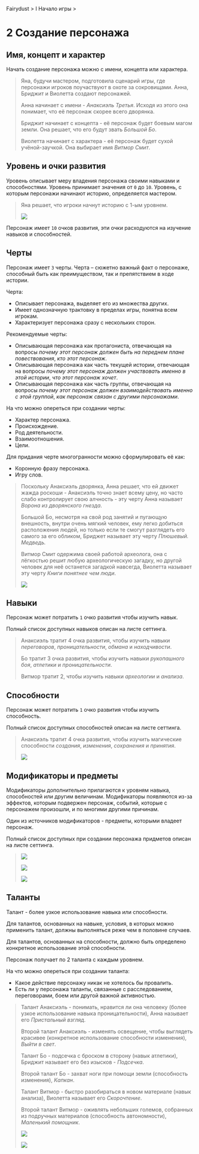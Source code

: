 Fairydust > I Начало игры >

# 2 Создание персонажа

## Имя, концепт и характер

Начать создание персонажа можно с имени, концепта или характера.

>Яна, будучи мастером, подготовила сценарий игры, где персонажи игроков поучаствуют в охоте за сокровищами.
>Анна, Бриджит и Виолетта создают персонажей.
>
>Анна начинает с имени - _Анаксиэль Третья_. Исходя из этого она понимает, что её персонаж скорее всего дворянка.
>
>Бриджит начинает с концепта - её персонаж будет боевым магом земли. Она решает, что его будут звать _Большой Бо_.
>
>Виолетта начинает с характера - её персонаж будет сухой учёной-заучкой. Она выбирает имя _Витмор Смит_.

## Уровень и очки развития

Уровень описывает меру владения персонажа своими навыками и способностями.
Уровень принимает значения от `0` до `10`.
Уровень, с которым персонажи начинают историю, определяется мастером.

>Яна решает, что игроки начнут историю с 1-ым уровнем.
>
>![](../x_img/I/2_anaxiel_1_main.png)

Персонаж имеет `10` очков развития, эти очки расходуются на изучение навыков и способностей.

## Черты

Персонаж имеет `3` черты.
Черта – сюжетно важный факт о персонаже, способный быть как преимуществом, так и препятствием в ходе истории.

Черта:
- Описывает персонажа, выделяет его из множества других.
- Имеет однозначную трактовку в пределах игры, понятна всем игрокам.
- Характеризует персонажа сразу с нескольких сторон.

Рекомендуемые черты:
- Описывающая персонажа как протагониста,
отвечающая на вопросы _почему этот персонаж должен быть на переднем плане повествования_, _кто этот персонаж_.
- Описывающая персонажа как часть текущей истории,
отвечающая на вопросы _почему этот персонаж должен участвовать именно в этой истории_, _что этот персонаж хочет_.
- Описывающая персонажа как часть группы,
отвечающая на вопросы _почему этот персонаж должен взаимодействовать именно с этой группой_, _как персонаж связан с другими персонажами_.

На что можно опереться при создании черты:
- Характер персонажа.
- Происхождение.
- Род деятельности.
- Взаимоотношения.
- Цели.

Для придания черте многогранности можно сформулировать её как:
- Коронную фразу персонажа.
- Игру слов.

>Поскольку Анаксиэль дворянка, Анна решает, что ей движет жажда роскоши -
>Анаксиэль точно знает всему цену, но часто слабо контролирует свою алчность -
>эту черту Анна называет _Ворона из дворянского гнезда_.
>
>Большой Бо, несмотря на свой род занятий и пугающую внешность, внутри очень мягкий человек,
>ему легко добиться расположения людей, но только если те смогут разглядеть его самого за его обликом,
>Бриджет называет эту черту _Плюшевый. Медведь._
>
>Витмор Смит одержима своей работой археолога,
>она с лёгкостью решит любую археологическую загадку, но другой человек для неё останется загадкой навсегда,
>Виолетта называет эту черту _Книги понятнее чем люди_.
>
>![](../x_img/I/2_anaxiel_1_traits.png)

## Навыки

Персонаж может потратить `1` очко развития чтобы изучить навык.

Полный список доступных навыков описан на листе сеттинга.

>Анаксиэль тратит 4 очка развития, чтобы изучить навыки _переговоров_, _проницательности_, _обмана_ и _находчивости_.
>
>Бо тратит 3 очка развития, чтобы изучить навыки _рукопашного боя_, _атлетики_ и _проницательности_.
>
>Витмор тратит 2, чтобы изучить навыки _археологии_ и _анализа_.

## Способности

Персонаж может потратить `1` очко развития чтобы изучить способность.

Полный список доступных способностей описан на листе сеттинга.

>Анаксиэль тратит 4 очка развития, чтобы изучить магические способности _создания_, _изменения_, _сохранения_ и _принятия_.
>
>![](../x_img/I/2_anaxiel_1_skillsabilities.png)

## Модификаторы и предметы

Модификаторы дополнительно прилагаются к уровням навыка, способностей или другим величинам.
Модификаторы появляются из-за эффектов, которым подвержен персонаж, событий, которые с персонажем произошли, и по многими другими причинам.

Один из источников модификаторов - предметы, которыми владеет персонаж.

Полный список доступных при создании персонажа придметов описан на листе сеттинга.

>![](../x_img/I/2_anaxiel_1_instuments.png)
>
>![](../x_img/I/2_anaxiel_1_equipment.png)
>
>![](../x_img/I/2_anaxiel_1_modifiers.png)

## Таланты

Талант - более узкое использование навыка или способности.

Для талантов, основанных на навыке, условия, в которых можно применить талант, должны выполняться реже чем в половине случаев.

Для талантов, основанных на способности, должно быть определено конкретное использование этой способности.

Персонаж получает по 2 таланта с каждым уровнем.

На что можно опереться при создании таланта:
- Какое действие персонажу никак не хотелось бы провалить.
- Есть ли у персонажа таланты, связанные с расследованием, переговорами, боем или другой важной активностью.

>Талант Анаксиэль - понимать, нравится ли она человеку (более узкое использование навыка проницательности),
>Анна называет его _Пристальный взгляд_.
>
>Второй талант Анаксиэль - изменять освещение, чтобы выглядеть красивее (конкретное использование способности изменения),
>_Выйти в свет_.
>
>Талант Бо - подсечка с броском в сторону (навык атлетики), Бриджит называет его без изысков - _Подсечка_.
>
>Второй талант Бо - захват ноги при помощи земли (способность изменения), _Капкан_.
>
>Талант Витмор - быстро разобираться в новом материале (навык анализа), Виолетта называет его _Скорочтение_.
>
>Второй талант Витмор - оживлять небольших големов, собранных из подручных материалов (способность автономности),
>_Маленький помощник_.
>
>![](../x_img/I/2_anaxiel_2_talent1.png)
>
>![](../x_img/I/2_anaxiel_2_talent2.png)